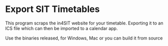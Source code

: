 # Export SIT Timetables

This program scraps the in4SIT website for your timetable. Exporting it to an ICS file which can then be imported to a calendar app.

Use the binaries released, for Windows, Mac or you can build it from source
